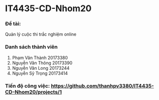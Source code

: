 # IT4435-CD-Nhom20
### Đề tài: 
Quản lý cuộc thi trắc nghiệm online
### Danh sách thành viên
1. Phạm Văn Thành 20173380
2. Nguyễn Văn Thông 20173390
3. Nguyễn Văn Long 20173244
4. Nguyễn Sỹ Trọng 20173414
### Tiến độ công việc: https://github.com/thanhpv3380/IT4435-CD-Nhom20/projects/1



